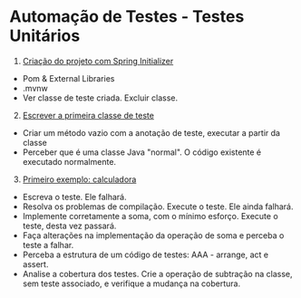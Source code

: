 # Automação de Testes - Testes Unitários

1. [Criação do projeto com Spring Initializer](https://github.com/gustavogois/cgdunittests/issues/1)

- Pom & External Libraries
- .mvnw
- Ver classe de teste criada. Excluir classe.

2. [Escrever a primeira classe de teste](https://github.com/gustavogois/cgdunittests/issues/2)

- Criar um método vazio com a anotação de teste, executar a partir da classe
- Perceber que é uma classe Java "normal". O código existente é executado normalmente.

3. [Primeiro exemplo: calculadora](https://github.com/gustavogois/cgdunittests/issues/3)

- Escreva o teste. Ele falhará.
- Resolva os problemas de compilação. Execute o teste. Ele ainda falhará. 
- Implemente corretamente a soma, com o mínimo esforço. Execute o teste, desta vez passará.
- Faça alterações na implementação da operação de soma e perceba o teste a falhar.
- Perceba a estrutura de um código de testes: AAA - arrange, act e assert.
- Analise a cobertura dos testes. Crie a operação de subtração na classe, sem teste associado, e verifique a mudança 
na cobertura.
